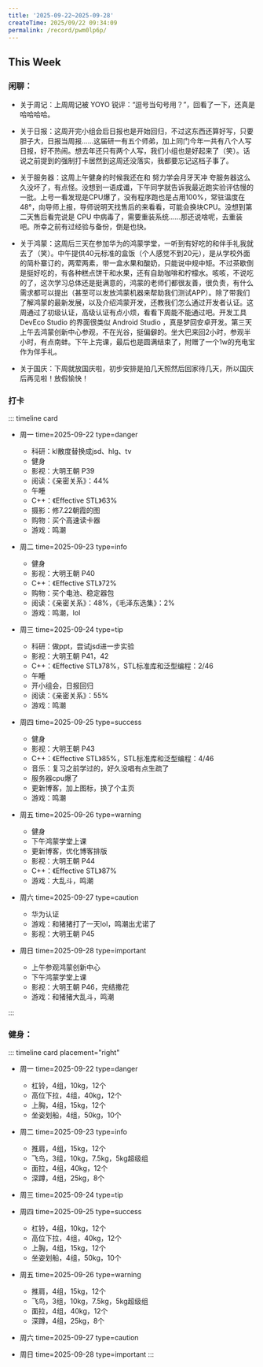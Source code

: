 ```yaml
---
title: '2025-09-22~2025-09-28'
createTime: 2025/09/22 09:34:09
permalink: /record/pwm0lp6p/
---
```


## This Week

### 闲聊：

- 关于周记：上周周记被 YOYO 锐评：“逗号当句号用？”，回看了一下，还真是哈哈哈哈。

- 关于日报：这周开完小组会后日报也是开始回归，不过这东西还算好写，只要胆子大，日报当周报......这届研一有五个师弟，加上同门今年一共有八个人写日报，好不热闹。想去年还只有两个人写，我们小组也是好起来了（笑）。话说之前提到的强制打卡居然到这周还没落实，我都要忘记这档子事了。

- 关于服务器：这周上午健身的时候我还在和 努力学会月牙天冲 夸服务器这么久没坏了，有点怪。没想到一语成谶，下午同学就告诉我最近跑实验评估慢的一批。上号一看发现是CPU爆了，没有程序跑也是占用100%，常驻温度在48°，向导师上报，导师说明天找售后的来看看，可能会换块CPU。没想到第二天售后看完说是 CPU 中病毒了，需要重装系统......那还说啥呢，去重装吧。所幸之前有过经验与备份，倒是也快。

- 关于鸿蒙：这周后三天在参加华为的鸿蒙学堂，一听到有好吃的和伴手礼我就去了（笑）。中午提供40元标准的盒饭（个人感觉不到20元），是从学校外面的简朴寨订的，两荤两素，带一盒水果和酸奶，只能说中规中矩。不过茶歇倒是挺好吃的，有各种糕点饼干和水果，还有自助咖啡和柠檬水。咳咳，不说吃的了，这次学习总体还是挺满意的，鸿蒙的老师们都很友善，很负责，有什么需求都可以提出（甚至可以发放鸿蒙机器来帮助我们测试APP）。除了带我们了解鸿蒙的最新发展，以及介绍鸿蒙开发，还教我们怎么通过开发者认证。这周通过了初级认证，高级认证有点小烦，看看下周能不能通过吧。开发工具 DevEco Studio 的界面很类似 Android Studio ，真是梦回安卓开发。第三天上午去鸿蒙创新中心参观，不在光谷，挺偏僻的。坐大巴来回2小时，参观半小时，有点南蚌。下午上完课，最后也是圆满结束了，附赠了一个1w的充电宝作为伴手礼。

- 关于国庆：下周就放国庆啦，初步安排是拍几天照然后回家待几天，所以国庆后再见啦！放假愉快！


### 打卡

::: timeline card
- 周一
  time=2025-09-22 type=danger

    - 科研：kl散度替换成jsd、hlg、tv
    - 健身
    - 影视：大明王朝 P39
    - 阅读：《亲密关系》：44%
    - 午睡
    - C++：《Effective STL》63%
    - 摄影：修7.22朝霞的图
    - 购物：买个高速读卡器
    - 游戏：鸣潮


- 周二
  time=2025-09-23 type=info

    - 健身
    - 影视：大明王朝 P40
    - C++：《Effective STL》72%
    - 购物：买个电池、稳定器包
    - 阅读：《亲密关系》：48%，《毛泽东选集》：2%
    - 游戏：鸣潮，lol



- 周三
  time=2025-09-24 type=tip

  - 科研：做ppt，尝试jsd进一步实验
  - 影视：大明王朝 P41，42
  - C++：《Effective STL》78%，STL标准库和泛型编程：2/46
  - 午睡
  - 开小组会，日报回归
  - 阅读：《亲密关系》：55%
  - 游戏：鸣潮


- 周四
  time=2025-09-25 type=success

  - 健身
  - 影视：大明王朝 P43
  - C++：《Effective STL》85%，STL标准库和泛型编程：4/46
  - 音乐：复习之前学过的，好久没唱有点生疏了
  - 服务器cpu爆了
  - 更新博客，加上图标，换了个主页
  - 游戏：鸣潮

- 周五
  time=2025-09-26 type=warning

  - 健身
  - 下午鸿蒙学堂上课
  - 更新博客，优化博客排版
  - 影视：大明王朝 P44
  - C++：《Effective STL》87%
  - 游戏：大乱斗，鸣潮


- 周六
  time=2025-09-27 type=caution

  - 华为认证
  - 游戏：和猪猪打了一天lol，鸣潮出尤诺了
  - 影视：大明王朝 P45

- 周日
  time=2025-09-28 type=important

  - 上午参观鸿蒙创新中心
  - 下午鸿蒙学堂上课
  - 影视：大明王朝 P46，完结撒花
  - 游戏：和猪猪大乱斗，鸣潮


:::



### 健身：

::: timeline card placement="right"
- 周一
  time=2025-09-22 type=danger

  - 杠铃，4组，10kg，12个
  - 高位下拉，4组，40kg，12个
  - 上胸，4组，15kg，12个
  - 坐姿划船，4组，50kg，10个

- 周二
  time=2025-09-23 type=info

  - 推肩，4组，15kg，12个
  - 飞鸟，3组，10kg，7.5kg，5kg超级组
  - 面拉，4组，40kg，12个
  - 深蹲，4组，25kg，8个


- 周三
  time=2025-09-24 type=tip



- 周四
  time=2025-09-25 type=success

  - 杠铃，4组，10kg，12个
  - 高位下拉，4组，40kg，12个
  - 上胸，4组，15kg，12个
  - 坐姿划船，4组，50kg，10个

- 周五
  time=2025-09-26 type=warning

  - 推肩，4组，15kg，12个
  - 飞鸟，3组，10kg，7.5kg，5kg超级组
  - 面拉，4组，40kg，12个
  - 深蹲，4组，25kg，8个

- 周六
  time=2025-09-27 type=caution



- 周日
  time=2025-09-28 type=important
:::
